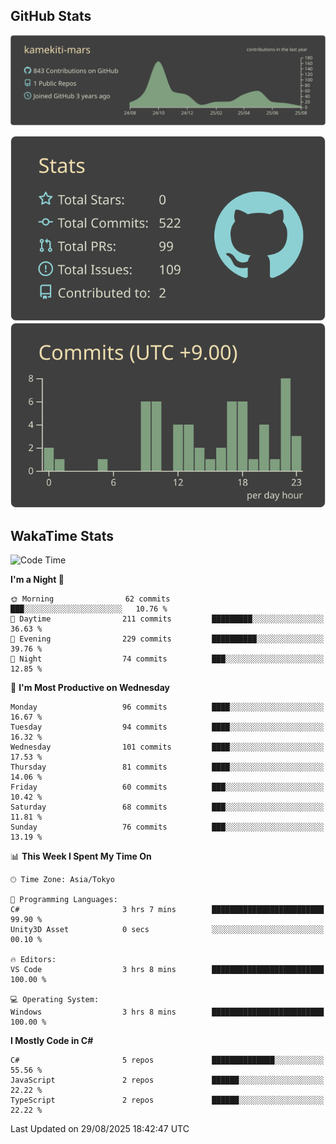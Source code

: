 ## GitHub Stats
[![](https://raw.githubusercontent.com/kamekiti-mars/kamekiti-mars/main/profile-summary-card-output/zenburn/0-profile-details.svg)](https://github.com/vn7n24fzkq/github-profile-summary-cards)
<!-- [![](https://raw.githubusercontent.com/kamekiti-mars/kamekiti-mars/main/profile-summary-card-output/zenburn/1-repos-per-language.svg)](https://github.com/vn7n24fzkq/github-profile-summary-cards) [![](https://raw.githubusercontent.com/kamekiti-mars/kamekiti-mars/main/profile-summary-card-output/zenburn/2-most-commit-language.svg)](https://github.com/vn7n24fzkq/github-profile-summary-cards) -->
[![](https://raw.githubusercontent.com/kamekiti-mars/kamekiti-mars/main/profile-summary-card-output/zenburn/3-stats.svg)](https://github.com/vn7n24fzkq/github-profile-summary-cards) [![](https://raw.githubusercontent.com/kamekiti-mars/kamekiti-mars/main/profile-summary-card-output/zenburn/4-productive-time.svg)](https://github.com/vn7n24fzkq/github-profile-summary-cards)

## WakaTime Stats
<!--START_SECTION:waka-->
![Code Time](http://img.shields.io/badge/Code%20Time-233%20hrs%2014%20mins-blue)

**I'm a Night 🦉** 

```text
🌞 Morning                62 commits          ███░░░░░░░░░░░░░░░░░░░░░░   10.76 % 
🌆 Daytime                211 commits         █████████░░░░░░░░░░░░░░░░   36.63 % 
🌃 Evening                229 commits         ██████████░░░░░░░░░░░░░░░   39.76 % 
🌙 Night                  74 commits          ███░░░░░░░░░░░░░░░░░░░░░░   12.85 % 
```
📅 **I'm Most Productive on Wednesday** 

```text
Monday                   96 commits          ████░░░░░░░░░░░░░░░░░░░░░   16.67 % 
Tuesday                  94 commits          ████░░░░░░░░░░░░░░░░░░░░░   16.32 % 
Wednesday                101 commits         ████░░░░░░░░░░░░░░░░░░░░░   17.53 % 
Thursday                 81 commits          ████░░░░░░░░░░░░░░░░░░░░░   14.06 % 
Friday                   60 commits          ███░░░░░░░░░░░░░░░░░░░░░░   10.42 % 
Saturday                 68 commits          ███░░░░░░░░░░░░░░░░░░░░░░   11.81 % 
Sunday                   76 commits          ███░░░░░░░░░░░░░░░░░░░░░░   13.19 % 
```


📊 **This Week I Spent My Time On** 

```text
🕑︎ Time Zone: Asia/Tokyo

💬 Programming Languages: 
C#                       3 hrs 7 mins        █████████████████████████   99.90 % 
Unity3D Asset            0 secs              ░░░░░░░░░░░░░░░░░░░░░░░░░   00.10 % 

🔥 Editors: 
VS Code                  3 hrs 8 mins        █████████████████████████   100.00 % 

💻 Operating System: 
Windows                  3 hrs 8 mins        █████████████████████████   100.00 % 
```

**I Mostly Code in C#** 

```text
C#                       5 repos             ██████████████░░░░░░░░░░░   55.56 % 
JavaScript               2 repos             ██████░░░░░░░░░░░░░░░░░░░   22.22 % 
TypeScript               2 repos             ██████░░░░░░░░░░░░░░░░░░░   22.22 % 
```




 Last Updated on 29/08/2025 18:42:47 UTC
<!--END_SECTION:waka-->
